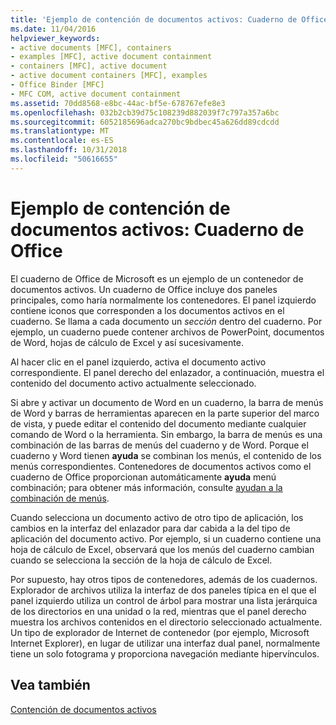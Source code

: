 ```yaml
---
title: 'Ejemplo de contención de documentos activos: Cuaderno de Office'
ms.date: 11/04/2016
helpviewer_keywords:
- active documents [MFC], containers
- examples [MFC], active document containment
- containers [MFC], active document
- active document containers [MFC], examples
- Office Binder [MFC]
- MFC COM, active document containment
ms.assetid: 70dd8568-e8bc-44ac-bf5e-678767efe8e3
ms.openlocfilehash: 032b2cb39d75c108239d882039f7c797a357a6bc
ms.sourcegitcommit: 6052185696adca270bc9bdbec45a626dd89cdcdd
ms.translationtype: MT
ms.contentlocale: es-ES
ms.lasthandoff: 10/31/2018
ms.locfileid: "50616655"
---
```

# <a name="example-of-active-document-containment-office-binder"></a>Ejemplo de contención de documentos activos: Cuaderno de Office

El cuaderno de Office de Microsoft es un ejemplo de un contenedor de documentos activos. Un cuaderno de Office incluye dos paneles principales, como haría normalmente los contenedores. El panel izquierdo contiene iconos que corresponden a los documentos activos en el cuaderno. Se llama a cada documento un *sección* dentro del cuaderno. Por ejemplo, un cuaderno puede contener archivos de PowerPoint, documentos de Word, hojas de cálculo de Excel y así sucesivamente.

Al hacer clic en el panel izquierdo, activa el documento activo correspondiente. El panel derecho del enlazador, a continuación, muestra el contenido del documento activo actualmente seleccionado.

Si abre y activar un documento de Word en un cuaderno, la barra de menús de Word y barras de herramientas aparecen en la parte superior del marco de vista, y puede editar el contenido del documento mediante cualquier comando de Word o la herramienta. Sin embargo, la barra de menús es una combinación de las barras de menús del cuaderno y de Word. Porque el cuaderno y Word tienen **ayuda** se combinan los menús, el contenido de los menús correspondientes. Contenedores de documentos activos como el cuaderno de Office proporcionan automáticamente **ayuda** menú combinación; para obtener más información, consulte [ayudan a la combinación de menús](../mfc/help-menu-merging.md).

Cuando selecciona un documento activo de otro tipo de aplicación, los cambios en la interfaz del enlazador para dar cabida a la del tipo de aplicación del documento activo. Por ejemplo, si un cuaderno contiene una hoja de cálculo de Excel, observará que los menús del cuaderno cambian cuando se selecciona la sección de la hoja de cálculo de Excel.

Por supuesto, hay otros tipos de contenedores, además de los cuadernos. Explorador de archivos utiliza la interfaz de dos paneles típica en el que el panel izquierdo utiliza un control de árbol para mostrar una lista jerárquica de los directorios en una unidad o la red, mientras que el panel derecho muestra los archivos contenidos en el directorio seleccionado actualmente. Un tipo de explorador de Internet de contenedor (por ejemplo, Microsoft Internet Explorer), en lugar de utilizar una interfaz dual panel, normalmente tiene un solo fotograma y proporciona navegación mediante hipervínculos.

## <a name="see-also"></a>Vea también

[Contención de documentos activos](../mfc/active-document-containment.md)

